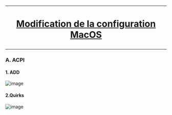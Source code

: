 --------------------------------------------------------------------------------------------------------------------------------------------------------------------------------
# <p align='center'> [Modification de la configuration MacOS](https://dortania.github.io/OpenCore-Install-Guide/AMD/zen.html#starting-point) </p>

--------------------------------------------------------------------------------------------------------------------------------------------------------------------------------

### A. ACPI
#### 1. ADD

![image](https://github.com/user-attachments/assets/a370413f-cb33-4d4b-894e-43f5527eb11a)

#### 2.Quirks
![image](https://github.com/user-attachments/assets/4ca52423-7432-478b-84cd-0398e7277a2d)
